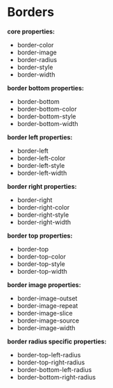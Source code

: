 # Borders

**core properties:**

- border-color
- border-image
- border-radius
- border-style
- border-width

**border bottom properties:**

- border-bottom
- border-bottom-color
- border-bottom-style
- border-bottom-width

**border left properties:**

- border-left
- border-left-color
- border-left-style
- border-left-width

**border right properties:**

- border-right
- border-right-color
- border-right-style
- border-right-width

**border top properties:**

- border-top
- border-top-color
- border-top-style
- border-top-width

**border image properties:**

- border-image-outset
- border-image-repeat
- border-image-slice
- border-image-source
- border-image-width

**border radius specific properties:**

- border-top-left-radius
- border-top-right-radius
- border-bottom-left-radius
- border-bottom-right-radius
